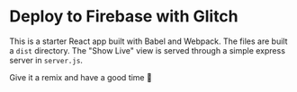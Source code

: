 Deploy to Firebase with Glitch
=================

This is a starter React app built with Babel and Webpack. The files are built a `dist` directory. The "Show Live" view is served through a simple express server in `server.js`.

Give it a remix and have a good time 🎉
